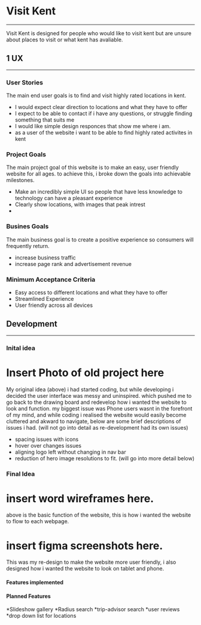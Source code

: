 # Visit Kent 
---
Visit Kent is designed for people who would like to visit kent but are unsure about places to visit or what kent has avaliable.
## 1 UX
---
### User Stories

The main end user goals is to find and visit highly rated locations in kent.
* I would expect clear direction to locations and what they have to offer
* I expect to be able to contact if i have any questions, or struggle finding something that suits me
* I would like simple design responces that show me where i am.
* as a user of the website i want to be able to find highly rated activites in kent

### Project Goals

The main project goal of this website is to make an easy, user friendly website for all ages. to achieve this, i broke down the goals into achievable milestones.
* Make an incredibly simple UI so people that have less knowledge to technology can have a pleasant experience
* Clearly show locations, with images that peak intrest
* 

### Busines Goals

The main business goal is to create a positive experience so consumers will frequently return.
* increase business traffic
* increase page rank and advertisement revenue

### Minimum Acceptance Criteria

* Easy access to different locations and what they have to offer
* Streamlined Experience
* User friendly across all devices

## Development
---
### Inital idea

# Insert Photo of old project here
My original idea (above) i had started coding, but while developing i decided the user interface was messy and uninspired. which pushed me to go back to the drawing board and redevelop how i wanted the website to look and function. my biggest issue was Phone users wasnt in the forefront of my mind, and while coding i realised the website would easily become cluttered and akward to navigate, below are some brief descriptions of issues i had. (will not go into detail as re-development had its own issues)  

* spacing issues with icons
* hover over changes issues
* aligning logo left without changing in nav bar
* reduction of hero image resolutions to fit. (will go into more detail below)

### Final Idea
# insert word wireframes here.
above is the basic function of the website, this is how i wanted the website to flow to each webpage. 
# insert figma screenshots here.
This was my re-design to make the website more user friendly, i also designed how i wanted the website to look on tablet and phone.

#### Features implemented

#### Planned Features

*Slideshow gallery
*Radius search
*trip-advisor search
*user reviews
*drop down list for locations